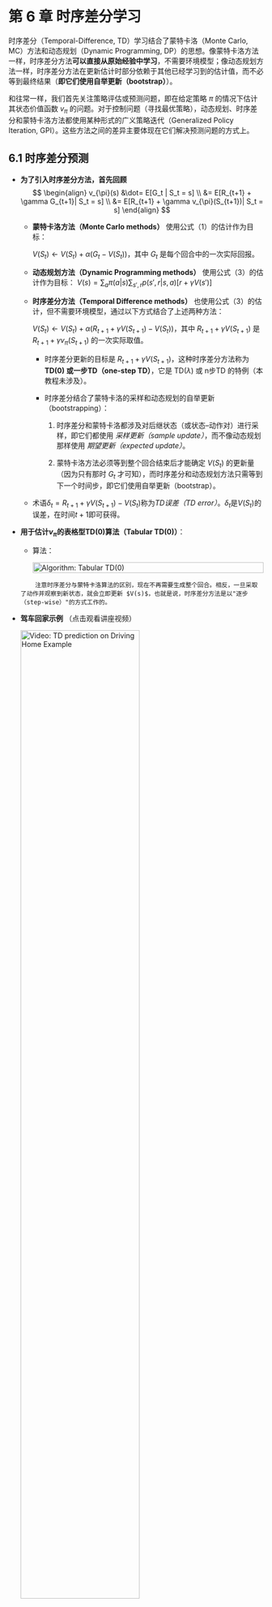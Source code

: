 # 第 6 章 时序差分学习

时序差分（Temporal-Difference, TD）学习结合了蒙特卡洛（Monte Carlo, MC）方法和动态规划（Dynamic Programming, DP）的思想。像蒙特卡洛方法一样，时序差分方法**可以直接从原始经验中学习**，不需要环境模型；像动态规划方法一样，时序差分方法在更新估计时部分依赖于其他已经学习到的估计值，而不必等到最终结果（**即它们使用自举更新（bootstrap）**）。

和往常一样，我们首先关注策略评估或预测问题，即在给定策略 $\pi$ 的情况下估计其状态价值函数 $v_\pi$ 的问题。对于控制问题（寻找最优策略），动态规划、时序差分和蒙特卡洛方法都使用某种形式的广义策略迭代（Generalized Policy Iteration, GPI）。这些方法之间的差异主要体现在它们解决预测问题的方式上。

## 6.1 时序差分预测

- **为了引入时序差分方法，首先回顾** 
	$$
		\begin{align}
		v_{\pi}(s) &\dot= E[G_t | S_t = s] \\
		&= E[R_{t+1} + \gamma G_{t+1}| S_t = s] \\
		&= E[R_{t+1} + \gamma v_{\pi}(S_{t+1})| S_t = s]
		\end{align}
	$$

	- **蒙特卡洛方法（Monte Carlo methods）** 使用公式（1）的估计作为目标：
	
		$V(S_t) \leftarrow V(S_t) + \alpha (G_t - V(S_t))$，其中 $G_t$ 是每个回合中的一次实际回报。
	
	- **动态规划方法（Dynamic Programming methods）** 使用公式（3）的估计作为目标：
		$V(s) = \sum_a \pi(a|s) \sum_{s', r} p(s',r|s,a) [r + \gamma V(s')]$


	- **时序差分方法（Temporal Difference methods）** 也使用公式（3）的估计，但不需要环境模型，通过以下方式结合了上述两种方法：
	
		$V(S_t) \leftarrow V(S_t) + \alpha (R_{t+1} + \gamma V(S_{t+1}) - V(S_t))$，其中 $R_{t+1} + \gamma V(S_{t+1})$ 是 $R_{t+1} + \gamma v_\pi(S_{t+1})$ 的一次实际取值。
	  	
		- 时序差分更新的目标是 $R_{t+1} + \gamma V(S_{t+1})$，这种时序差分方法称为 **TD(0) 或一步TD（one-step TD）**，它是 TD($\lambda$) 或 n步TD 的特例（本教程未涉及）。
	
		- 时序差分结合了蒙特卡洛的采样和动态规划的自举更新（bootstrapping）：
			1. 时序差分和蒙特卡洛都涉及对后继状态（或状态–动作对）进行采样，即它们都使用 $\textit{采样更新（sample update）}$，而不像动态规划那样使用 $\textit{期望更新（expected update）}$。
		
			2. 蒙特卡洛方法必须等到整个回合结束后才能确定 $V(S_t)$ 的更新量（因为只有那时 $G_t$ 才可知），而时序差分和动态规划方法只需等到下一个时间步，即它们使用自举更新（bootstrap）。
	
	- 术语$\delta_t = R_{t+1} + \gamma V(S_{t+1}) - V(S_t)$称为$\textit{TD误差（TD error）}$。$\delta_t$是$V(S_t)$的误差，在时间$t+1$即可获得。

- **用于估计$v_\pi$的表格型TD(0)算法（Tabular TD(0)）**：

	- 算法：


		<div style="display: flex; justify-content: center;">
		<img src="https://datawhalechina.github.io/distil-rl-introduction/_static/img/chapter6/algo_tabular_td.png" alt="Algorithm: Tabular TD(0)" style="width: 100%;;">
		</div>


	```{note}
		注意时序差分与蒙特卡洛算法的区别，现在不再需要生成整个回合。相反，一旦采取了动作并观察到新状态，就会立即更新 $V(s)$，也就是说，时序差分方法是以"逐步（step-wise）"的方式工作的。
	```

- **驾车回家示例** （点击观看讲座视频）

	<a href="https://www.coursera.org/learn/sample-based-learning-methods/lecture/9Dxlq/the-advantages-of-temporal-difference-learning">
	<img src="https://datawhalechina.github.io/distil-rl-introduction/_static/img/chapter6/driving_home.png" alt="Video: TD prediction on Driving Home Example" style="width:70%;">
	</a>

- **时序差分预测的优势**:

	- 相较于动态规划：时序差分方法不需要环境的模型；相较于蒙特卡洛方法：时序差分方法可以天然地以在线、完全增量的方式实现，即不需要等到回合结束。

	- 对于任意固定策略 $\pi$，TD(0) 已被证明会收敛到 $v_\pi$。详细内容请参考教材第6.2章，本教程中略去证明。

	- 在实际中，时序差分方法在随机任务中通常比常数步长的蒙特卡洛方法收敛得更快。一个示例性视频如下所示：

		<a href="https://www.coursera.org/learn/sample-based-learning-methods/lecture/CEzFc/comparing-td-and-monte-carlo">
		<img src="https://datawhalechina.github.io/distil-rl-introduction/_static/img/chapter6/random_walk.png" alt="Video: Comparing TD and MC" style="width:70%;">
		</a>			

## 6.2 时序差分控制

### 6.2.1 Sarsa: 同策略时序差分控制

- **Sarsa的背景**:
	- 由于时序差分方法适用于没有环境模型的任务，因此自然会估计 $Q_\pi(s,a)$ 而不是 $V_\pi(s)$。类似于[第6.1节](#61-时序差分预测)，**Sarsa的更新规则**如下：

		$$Q(S_t, A_t) \leftarrow Q(S_t, A_t) + \alpha [R_{t+1} + \gamma Q(S_{t+1}, A_{t+1}) - Q(S_t, A_t)]$$
		
		其中若 $S_t$ 是终止状态，则 $Q(S_t, A_t)=0$。

	- **Sarsa命名的由来**：上述更新规则使用了状态–动作对转移中的五元组事件（$S_t,A_t,R_{t+1},S_{t+1},A_{t+1}$）的每一项。这五元组构成了名称Sarsa（**S**tate，**A**ction，**R**eward，**S**tate，**A**ction）的由来。

	- 与其他任意同策略方法类似，我们持续对行为策略$\pi$估计$q_\pi$，同时将$\pi$逐步调整为对$q_\pi$趋于贪婪（即广义策略迭代（GPI）的模式）。

- **Sarsa（同策略时序差分控制）用于估计 $Q \approx q_\star$**

	<div style="display: flex; justify-content: center;">
	<img src="https://datawhalechina.github.io/distil-rl-introduction/_static/img/chapter6/algo_sarsa.png" alt="Algorithm: SARSA" style="width: 100%;;">
	</div>


	```{note}
	- **不需要在一开始初始化策略 $\pi$**，当所有 $Q(s,a)$ 都已知时，可以直接根据给定策略选取动作，其中 $s \in S, a \in A(s)$。
	
	- 在选取下一个动作时，要确保使用一个软策略（soft-policy）以保证探索。
	
	- 注意，在转移到状态 $S'$ 后，仍需执行另一个动作 $A'$，才能更新 $Q(S,A)$。
	
	- 只要所有状态–动作对被访问无限次，且策略最终收敛于贪婪策略，Sarsa以概率1收敛至最优策略和动作价值函数（例如，通过设置 $\epsilon = 1/t$ 的 $\epsilon$-贪婪策略来实现）。
	```

- **示例：有风网格世界中的Sarsa**

	<a href="https://www.coursera.org/learn/sample-based-learning-methods/lecture/RZeRQ/sarsa-in-the-windy-grid-world">
	<img src="https://datawhalechina.github.io/distil-rl-introduction/_static/img/chapter6/windy_gridworld.png" alt="Video: Sarsa in the Windy Gridworld" style="width:70%;">
	</a>

	- 注意，前几个回合可能需要几千步才能完成。随着曲线逐渐变陡，说明每个回合完成得越来越快。

	- 注意回合完成速率停止上升。这意味着智能体的策略在最优策略附近徘徊，但由于探索的存在，不会完全达到最优。



### 6.2.2 Q-learning（Q学习）：异策略时序差分控制

- **Q-learning的背景**:

	- Q-learning 的更新规则为：

		$$Q(S_t, A_t) \leftarrow Q(S_t, A_t) + \alpha [R_{t+1} + \gamma \max_a Q(S_{t+1}, a) - Q(S_t, A_t)]$$

	- 这种直接逼近 $q_\star$ 的方式大大简化了算法的分析，并促成了早期的收敛性证明。正确收敛所需的唯一条件是所有状态–动作对持续被更新（即保持探索）。

- **$Q$-learning（异策略时序差分控制）用于估计 $\pi \approx \pi_\star$**


	<div style="display: flex; justify-content: center;">
	<img src="https://datawhalechina.github.io/distil-rl-introduction/_static/img/chapter6/algo_q_learning.png" alt="Algorithm: Q-Learning" style="width: 100%;;">
	</div>


	```{note}
		- **与Sarsa不同的是，在目标状态 $S'$，Q-learning 直接选择使 $Q(S', a)$ 最大化的贪婪动作**，而不是根据从 $Q$ 导出的策略选择（虽然由 $Q$ 导出的策略也可以是贪婪策略，如果是这样，Sarsa和Q-learning的更新规则是相同的）。
	
		- **Q-learning 为什么是异策略（off-policy）的？** 将当前 $Q$ 导出的策略视为 $\textit{行为策略}$，例如 $\epsilon$-贪婪策略，但Q-learning的 $\textit{目标策略}$ 实际上是根据更新规则中的最大值项选择的贪婪策略（动作根据 $\epsilon$-贪婪选择，更新则依据贪婪策略）。想了解Q-learning为何是离策略的读者可参考此[讲座视频](https://www.coursera.org/learn/sample-based-learning-methods/lecture/1OikH/how-is-q-learning-off-policy) 
	```

- **示例：有风网格世界中的 Q-learning**

	<a href="https://www.coursera.org/learn/sample-based-learning-methods/lecture/BZbSy/q-learning-in-the-windy-grid-world">
	<img src="https://datawhalechina.github.io/distil-rl-introduction/_static/img/chapter6/q_learning_windy_gridworld.png" alt="Video: Sarsa in the Windy Gridworld" style="width:70%;">
	</a>

	- 刚开始时，两种算法的学习速度相近。到后期，Q-learning 似乎学得了更优的最终策略。

	- 当我们减小步长参数 $\alpha$，Sarsa 学习到的最终策略与 Q-learning 相同，但收敛更慢。此实验凸显了强化学习中参数选择的重要性。$\alpha$、$\epsilon$、初始值和实验长度都可能影响最终结果。

- **悬崖漫步示例 —— Sarsa 与 Q-learning 的另一对比**

	<img src="https://datawhalechina.github.io/distil-rl-introduction/_static/img/chapter6/cliff_walking.png" alt="Video: Sarsa in the Windy Gridworld" style="width:95%;">
	
	- **描述**：
	
		- 状态与目标：智能体从左下角状态 $S$ 出发，试图到达右下角的目标点 $G$。
	
		- 动作：上、下、左、右。
	
		- 奖励：除进入标记为"悬崖"区域的转移奖励为 $-100$ 外，所有转移奖励均为 $-1$。
	
	- **性能比较**：
	
		- Q-learning（红色）：学习得到的策略是沿悬崖边缘向右移动的最优策略，但因 $\epsilon$-贪婪动作选择，有时会掉下悬崖。
	
		- Sarsa（蓝色）：学习较长但更安全的路径，绕过网格上方。
	
		- 虽然 Q-learning 实际学习到了最优策略的价值，**但其在线表现却不如学习绕行策略的Sarsa**。当然，如果逐渐减小 $\epsilon$，则**两者最终都会渐进收敛至最优策略。**


### 6.2.3 期望 Sarsa (Expected Sarsa)

- **期望 Sarsa的背景**:

	- 更新规则: 

	$$
		\begin{align*}
		Q(S_t, A_t) \leftarrow Q(S_t, A_t) + \alpha [R_{t+1} + \gamma E_\pi[Q(S_{t+1}, A_{t+1})|S_{t+1})] - Q(S_t, A_t)] \\
		\leftarrow Q(S_t, A_t) + \alpha [R_{t+1} + \gamma \sum_{a}\pi(a|S_{t+1}) Q(S_{t+1}, a) - Q(S_t, A_t)]
		\end{align*}
	$$

	- 给定下一个状态 $S_{t+1}$，该更新确定性地沿着Sarsa的期望方向移动，因此称为期望 Sarsa（Expected Sarsa）。

	- 期望Sarsa在计算上比Sarsa更复杂，但它消除了由于随机选择动作 $A_{t+1}$ 而产生的方差。在相同经验量的情况下，期望Sarsa的表现通常略优于Sarsa。

- **期望Sarsa用于估计 $\pi \approx \pi_\star$**

	- 算法参数: 步长 $\alpha \in (0,1], \epsilon > 0$

	- 初始化 $Q(s,a)$, 对于所有 $s \in S^+, a \in A(s)$

	- 遍历每个回合:

		- 初始化 $S$

		- 遍历每一步:

			- 使用 $Q$ 导出的策略（如 $\epsilon$-贪婪策略）从 $S$ 选择 $A$

			- 执行动作 $A$, 观察到 $R, S'$

			- $Q(S, A) \leftarrow Q(S, A) + \alpha [R + \gamma \sum_{a}\pi(a|S') Q(S', a) - Q(S, A)]$

			- $S \leftarrow S'$

		- 直到 $S$ 终止
	
	```{note}
	- 该算法与 Q-learning 类似，但它不是取下一状态动作对的最大值，而是计算期望值，考虑当前策略下各动作的可能性。
	
	- **期望 Sarsa 的有趣之处在于，它既可以是同策略，也可以是异策略**。上述算法为同策略的情形，但一般情况下，期望 Sarsa 可以使用与目标策略 $\pi$ 不同的策略来生成行为，此时它就成为异策略算法。
		- 例如，若 $\pi$ 是贪婪策略，而行为策略更具探索性，则期望 Sarsa 恰好等同于 Q-learning。
	
		- 从这个意义上讲，期望 Sarsa 包含并推广了 Q-learning，同时在性能上优于 Sarsa。**除了计算开销略有增加外，期望 Sarsa 很可能完全优于其他两种更为知名的时序差分控制算法。**
	
	```

- **悬崖漫步示例中的比较**：

	下图展示了三种时序差分控制方法在悬崖漫步任务中，随步长参数 $\alpha$ 变化的中期和渐近性能表现。

	- 三种算法均使用 $\epsilon$-贪婪策略，$\epsilon=0.1$。

	- 渐近性能为100,000回合的平均结果，再对10次运行取平均。

	- 中期性能为前100回合的平均结果，再对50,000次运行取平均。

		<img src="https://datawhalechina.github.io/distil-rl-introduction/_static/img/chapter6/comparison_cliff_walking.png" alt="Comparison of three TD control methods on cliff walking task" style="width: 60%;">



	期望 Sarsa 保留了 Sarsa 相比于 Q-learning 在该问题上的显著优势。在悬崖漫步中，状态转移是确定性的，所有随机性仅来自策略。在这种情况下，期望 Sarsa 可以安全地设置 $\alpha = 1$ 而不影响渐近性能；而 Sarsa 只能在较小的 $\alpha$ 值下长期表现良好，但其短期性能较差。

## 6.3 总结

本章介绍的方法是如今最为广泛使用的强化学习方法。这很可能归功于它们的极简特性：它们可在线应用，计算量极小，直接基于与环境交互产生的经验；且几乎可以用单个方程完全表达，便于通过小型程序实现。

本章介绍的时序差分方法特例应称为$\textit{单步、表格型、无模型}$时序差分方法。下一章我们将扩展至包含环境模型的形式，但目前，简要总结如下：


- **思维导图：我们现在的位置**

	<img src="https://datawhalechina.github.io/distil-rl-introduction/_static/img/chapter6/chapter6_mindmap.png" alt="Mindmap" style="width:100%;">

- **关键要点**

	- **时序差分预测（TD(0)）**

		- 每步更新价值估计：

			$$V(S_t) \leftarrow V(S_t) + \alpha (R_{t+1} + \gamma V(S_{t+1}) - V(S_t))$$

		- 时序差分误差（$\delta_t$）衡量预测值与更新值之间的差异。
		- 优点：无需环境模型，增量更新，收敛速度快于蒙特卡洛方法。

	- **时序差分控制方法**

		- Sarsa（同策略）：基于当前策略更新。更安全，但可能找不到最优路径。

		$$Q(S_t, A_t) \leftarrow Q(S_t, A_t) + \alpha [R_{t+1} + \gamma Q(S_{t+1}, A_{t+1}) - Q(S_t, A_t)]$$

		- Q-learning（异策略）：利用最大未来奖励更新。学习最优策略，但探索时风险较大。

		$$Q(S_t, A_t) \leftarrow Q(S_t, A_t) + \alpha [R_{t+1} + \gamma \max_a Q(S_{t+1}, a) - Q(S_t, A_t)]$$

		- 期望 Sarsa：使用期望未来奖励，降低方差，提升稳定性。

		$$Q(S_t, A_t) \leftarrow Q(S_t, A_t) + \alpha [R_{t+1} + \gamma \sum_a \pi(a|S_{t+1}) Q(S_{t+1}, a) - Q(S_t, A_t)]$$

	- **比较**

		- Sarsa 学习到的策略较为保守，适合存在风险的环境。

		- Q-learning 能够找到最优策略，但由于探索带来的风险，其在线表现可能较差。

		- 期望 Sarsa 兼顾了两者的优点，性能稳定且额外计算开销较小。

	- **收敛性**：只要探索充分且学习率设置合理，所有方法都能收敛至最优策略。

- **额外讲座视频（可选）**：[Rich Sutton：时序差分学习的重要性](https://www.coursera.org/learn/sample-based-learning-methods/lecture/MgFyz/rich-sutton-the-importance-of-td-learning)